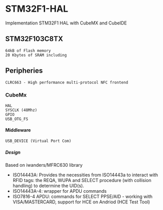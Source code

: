 # STM32F1-HAL
Implementation STM32F1 HAL with CubeMX and CubeIDE

## STM32F103C8TX
    64kB of Flash memory
    20 Kbytes of SRAM including
    
## Peripheries
    CLRC663 - High performance multi-protocol NFC frontend       

### CubeMx
    HAL    
    SYSCLK (48Mhz)
    GPIO    
    USB_OTG_FS	
	
#### Middleware    
    USB_DEVICE (Virtual Port Com)
    
##### Design
Based on iwanders/MFRC630 library
* ISO14443A: Provides the necessities from ISO14443a to interact with RFID tags: the REQA, WUPA and SELECT procedure (with collision handling) to determine the UID(s).
* ISO14443A-4: wrapper for APDU commands
* ISO7816-4 APDU: commands for SELECT PPSE/AID - working with VISA/MASTERCARD, support for HCE on Andriod (HCE Test Tool)